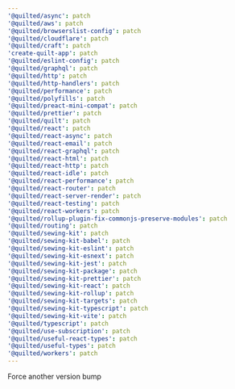 ```yaml
---
'@quilted/async': patch
'@quilted/aws': patch
'@quilted/browserslist-config': patch
'@quilted/cloudflare': patch
'@quilted/craft': patch
'create-quilt-app': patch
'@quilted/eslint-config': patch
'@quilted/graphql': patch
'@quilted/http': patch
'@quilted/http-handlers': patch
'@quilted/performance': patch
'@quilted/polyfills': patch
'@quilted/preact-mini-compat': patch
'@quilted/prettier': patch
'@quilted/quilt': patch
'@quilted/react': patch
'@quilted/react-async': patch
'@quilted/react-email': patch
'@quilted/react-graphql': patch
'@quilted/react-html': patch
'@quilted/react-http': patch
'@quilted/react-idle': patch
'@quilted/react-performance': patch
'@quilted/react-router': patch
'@quilted/react-server-render': patch
'@quilted/react-testing': patch
'@quilted/react-workers': patch
'@quilted/rollup-plugin-fix-commonjs-preserve-modules': patch
'@quilted/routing': patch
'@quilted/sewing-kit': patch
'@quilted/sewing-kit-babel': patch
'@quilted/sewing-kit-eslint': patch
'@quilted/sewing-kit-esnext': patch
'@quilted/sewing-kit-jest': patch
'@quilted/sewing-kit-package': patch
'@quilted/sewing-kit-prettier': patch
'@quilted/sewing-kit-react': patch
'@quilted/sewing-kit-rollup': patch
'@quilted/sewing-kit-targets': patch
'@quilted/sewing-kit-typescript': patch
'@quilted/sewing-kit-vite': patch
'@quilted/typescript': patch
'@quilted/use-subscription': patch
'@quilted/useful-react-types': patch
'@quilted/useful-types': patch
'@quilted/workers': patch
---
```


Force another version bump
